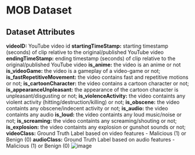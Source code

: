 # MOB Dataset

## **Dataset Attributes**

**videoID:** YouTube video id
**startingTimeStamp:**  starting timestamp (seconds) of clip relative to the original/published YouTube video
**endingTimeStamp:**  ending timestamp (seconds) of clip relative to the original/published YouTube video 
**is_anime:** the video is an anime or not
**is_videoGame:** the video is a gameplay of a video-game or not;
**is_fastRepetitiveMovement:** the video contains fast and repetitive motions or not;
**is_cartoonCharacter:** the video contains a cartoon character or not;
**is_appearanceUnpleasant:** the appearance of the cartoon character is unpleasant/disgusting or not;
**is_violenceActivity:** the video containts any violent activity (hitting/destruction/killing) or not;
**is_obscene:** the video containts any obscene/indecent activity or not;
**is_audio:** the video containts any audio
**is_loud:** the video containts any loud music/noise or not;
**is_screaming:** the video containts any screaming/shouting or not;
**is_explosion:** the video containts any explosion or gunshot sounds or not;
**videoClass:** Ground Truth Label based on video features - Malicious (1) or Benign (0)
**audioClass:** Ground Truth Label based on audio features - Malicious (1) or Benign (0)
![image](https://user-images.githubusercontent.com/17142671/229564108-310d4faa-35c2-4445-9e44-9e52c640a25b.png)

